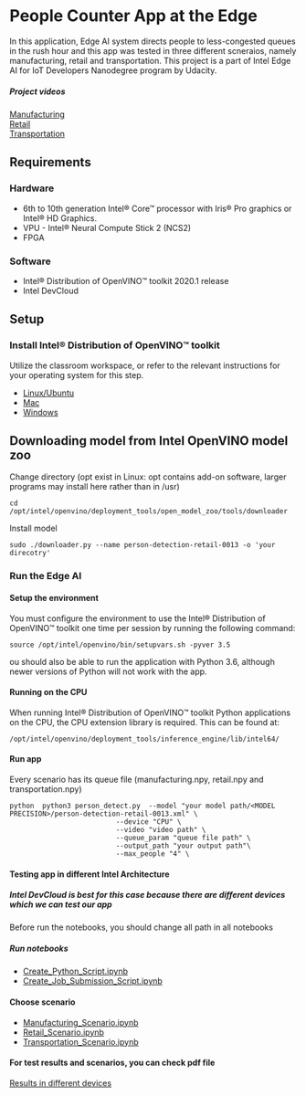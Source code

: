 
# People Counter App at the Edge

In this application, Edge AI system directs people to less-congested queues in the rush hour and this app was tested in three different scneraios, namely manufacturing, retail and transportation. This project is a part of Intel Edge AI for IoT Developers Nanodegree program by Udacity. 
##### Project videos
[Manufacturing](https://drive.google.com/file/d/13lTu6l9dZ2IKq4dST-1DygDmI0t_kIBB/view?usp=sharing) <br/>
[Retail](https://drive.google.com/file/d/1_4knzl-YP7zH0YMof4WpOGoGdzdEFCQW/view?usp=sharing) <br/>
[Transportation](https://drive.google.com/file/d/1IcfxAbDiFEWf_2YiEOl_w3xL0xzFzOm_/view?usp=sharing) <br/>
## Requirements

### Hardware 
* 6th to 10th generation Intel® Core™ processor with Iris® Pro graphics or Intel® HD Graphics.
* VPU - Intel® Neural Compute Stick 2 (NCS2)  
* FPGA

### Software

-   Intel® Distribution of OpenVINO™ toolkit 2020.1 release 
-   Intel DevCloud

## Setup

### Install Intel® Distribution of OpenVINO™ toolkit

Utilize the classroom workspace, or refer to the relevant instructions for your operating system for this step.

- [Linux/Ubuntu](./linux-setup.md)
- [Mac](./mac-setup.md)
- [Windows](./windows-setup.md)

 ## Downloading model from Intel OpenVINO model zoo
 Change directory (opt exist in Linux: opt contains add-on software, larger programs may install here rather than in /usr)
 ```
 cd /opt/intel/openvino/deployment_tools/open_model_zoo/tools/downloader
 ```
 Install model
 ```
 sudo ./downloader.py --name person-detection-retail-0013 -o 'your direcotry'
 ```

###  Run the Edge AI 

#### Setup the environment

You must configure the environment to use the Intel® Distribution of OpenVINO™ toolkit one time per session by running the following command:

```
source /opt/intel/openvino/bin/setupvars.sh -pyver 3.5
```
ou should also be able to run the application with Python 3.6, although newer versions of Python will not work with the app.

#### Running on the CPU

When running Intel® Distribution of OpenVINO™ toolkit Python applications on the CPU, the CPU extension library is required. This can be found at:

```
/opt/intel/openvino/deployment_tools/inference_engine/lib/intel64/
```
#### Run app
Every scenario has its queue file (manufacturing.npy, retail.npy and transportation.npy)
```
python  python3 person_detect.py  --model "your model path/<MODEL PRECISION>/person-detection-retail-0013.xml" \
                          --device "CPU" \
                          --video "video path" \
                          --queue_param "queue file path" \
                          --output_path "your output path"\
                          --max_people "4" \
```
#### Testing app in different Intel Architecture
##### Intel DevCloud is best for this case because there are different devices which we can test our app
Before run the notebooks, you should change all path in all notebooks 
##### Run notebooks
- [Create_Python_Script.ipynb](./Create_Python_Script.ipynb)
- [Create_Job_Submission_Script.ipynb](./Create_Job_Submission_Script.ipynb)
#### Choose scenario
- [Manufacturing_Scenario.ipynb](./Manufacturing_Scenario.ipynb)
- [Retail_Scenario.ipynb](./Retail_Scenario.ipynb)
- [Transportation_Scenario.ipynb](./Transportation_Scenario.ipynb)
#### For test results and scenarios, you can check pdf file
[Results in different devices](https://github.com/TofigBakhshiyev/Udacity_Intel_Edge_AI_for_IoT/blob/master/Smart%20Queuing%20System/choose-the-right-hardware-proposal-template.pdf)

